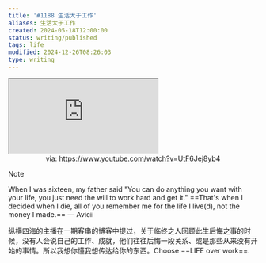 ```yaml
---
title: '#1188 生活大于工作'
aliases: 生活大于工作
created: 2024-05-18T12:00:00
status: writing/published
tags: life
modified: 2024-12-26T08:26:03
type: writing
---
```


<iframe src="https://www.youtube.com/embed/UtF6Jej8yb4" allow="accelerometer; autoplay; clipboard-write; encrypted-media; gyroscope; picture-in-picture; web-share" referrerpolicy="strict-origin-when-cross-origin" allowfullscreen></iframe>
<center>via: <a href='https://www.youtube.com/watch?v=UtF6Jej8yb4' target='_blank' class='external-link'>https://www.youtube.com/watch?v=UtF6Jej8yb4</a></center>

> [!note]
> When I was sixteen, my father said "You can do anything you want with your life, you just need the will to work hard and get it." ==That's when I decided when I die, all of you remember me for the life I live(d), not the money I made.==
> ― Avicii

纵横四海的主播在一期客串的博客中提过，关于临终之人回顾此生后悔之事的时候，没有人会说自己的工作、成就，他们往往后悔一段关系、或是那些从来没有开始的事情。所以我想你懂我想传达给你的东西。Choose ==LIFE over work==.
